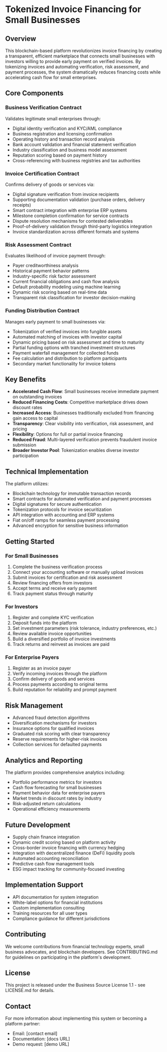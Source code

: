 # Tokenized Invoice Financing for Small Businesses

## Overview

This blockchain-based platform revolutionizes invoice financing by creating a transparent, efficient marketplace that connects small businesses with investors willing to provide early payment on verified invoices. By tokenizing invoices and automating verification, risk assessment, and payment processes, the system dramatically reduces financing costs while accelerating cash flow for small enterprises.

## Core Components

### Business Verification Contract
Validates legitimate small enterprises through:
- Digital identity verification and KYC/AML compliance
- Business registration and licensing confirmation
- Operating history and transaction record analysis
- Bank account validation and financial statement verification
- Industry classification and business model assessment
- Reputation scoring based on payment history
- Cross-referencing with business registries and tax authorities

### Invoice Certification Contract
Confirms delivery of goods or services via:
- Digital signature verification from invoice recipients
- Supporting documentation validation (purchase orders, delivery receipts)
- Smart contract integration with enterprise ERP systems
- Milestone completion confirmation for service contracts
- Dispute resolution mechanisms for contested deliverables
- Proof-of-delivery validation through third-party logistics integration
- Invoice standardization across different formats and systems

### Risk Assessment Contract
Evaluates likelihood of invoice payment through:
- Payer creditworthiness analysis
- Historical payment behavior patterns
- Industry-specific risk factor assessment
- Current financial obligations and cash flow analysis
- Default probability modeling using machine learning
- Dynamic risk scoring based on real-time data
- Transparent risk classification for investor decision-making

### Funding Distribution Contract
Manages early payment to small businesses via:
- Tokenization of verified invoices into fungible assets
- Automated matching of invoices with investor capital
- Dynamic pricing based on risk assessment and time to maturity
- Partial funding options with tranched investment structures
- Payment waterfall management for collected funds
- Fee calculation and distribution to platform participants
- Secondary market functionality for invoice tokens

## Key Benefits

- **Accelerated Cash Flow**: Small businesses receive immediate payment on outstanding invoices
- **Reduced Financing Costs**: Competitive marketplace drives down discount rates
- **Increased Access**: Businesses traditionally excluded from financing gain access to capital
- **Transparency**: Clear visibility into verification, risk assessment, and pricing
- **Flexibility**: Options for full or partial invoice financing
- **Reduced Fraud**: Multi-layered verification prevents fraudulent invoice submission
- **Broader Investor Pool**: Tokenization enables diverse investor participation

## Technical Implementation

The platform utilizes:
- Blockchain technology for immutable transaction records
- Smart contracts for automated verification and payment processes
- Digital signatures for secure authentication
- Tokenization protocols for invoice securitization
- API integration with accounting and ERP systems
- Fiat on/off ramps for seamless payment processing
- Advanced encryption for sensitive business information

## Getting Started

### For Small Businesses
1. Complete the business verification process
2. Connect your accounting software or manually upload invoices
3. Submit invoices for certification and risk assessment
4. Review financing offers from investors
5. Accept terms and receive early payment
6. Track payment status through maturity

### For Investors
1. Register and complete KYC verification
2. Deposit funds into the platform
3. Set investment parameters (risk tolerance, industry preferences, etc.)
4. Review available invoice opportunities
5. Build a diversified portfolio of invoice investments
6. Track returns and reinvest as invoices are paid

### For Enterprise Payers
1. Register as an invoice payer
2. Verify incoming invoices through the platform
3. Confirm delivery of goods and services
4. Process payments according to original terms
5. Build reputation for reliability and prompt payment

## Risk Management

- Advanced fraud detection algorithms
- Diversification mechanisms for investors
- Insurance options for qualified invoices
- Graduated risk scoring with clear transparency
- Reserve requirements for higher-risk invoices
- Collection services for defaulted payments

## Analytics and Reporting

The platform provides comprehensive analytics including:
- Portfolio performance metrics for investors
- Cash flow forecasting for small businesses
- Payment behavior data for enterprise payers
- Market trends in discount rates by industry
- Risk-adjusted return calculations
- Operational efficiency measurements

## Future Development

- Supply chain finance integration
- Dynamic credit scoring based on platform activity
- Cross-border invoice financing with currency hedging
- Integration with decentralized finance (DeFi) liquidity pools
- Automated accounting reconciliation
- Predictive cash flow management tools
- ESG impact tracking for community-focused investing

## Implementation Support

- API documentation for system integration
- White-label options for financial institutions
- Custom implementation consulting
- Training resources for all user types
- Compliance guidance for different jurisdictions

## Contributing

We welcome contributions from financial technology experts, small business advocates, and blockchain developers. See CONTRIBUTING.md for guidelines on participating in the platform's development.

## License

This project is released under the Business Source License 1.1 - see LICENSE.md for details.

## Contact

For more information about implementing this system or becoming a platform partner:
- Email: [contact email]
- Documentation: [docs URL]
- Demo request: [demo URL]
